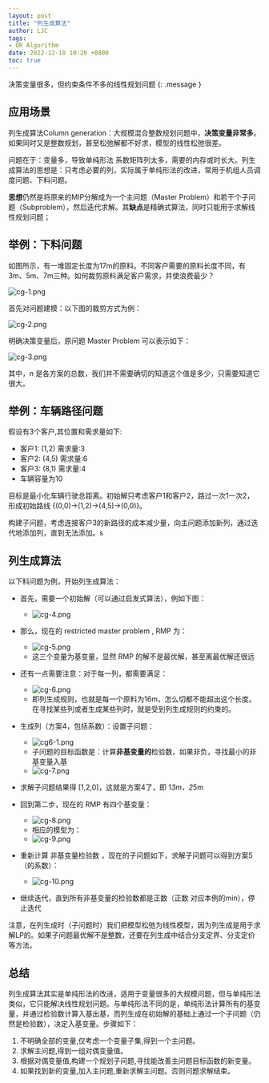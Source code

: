 ```yaml
---
layout: post
title: "列生成算法"
author: LJC
tags:
- OR Algorithm
date: 2022-12-18 10:20 +0800
toc: true
---
```


决策变量很多，但约束条件不多的线性规划问题
{: .message }

## 应用场景

列生成算法Column generation：大规模混合整数规划问题中，**决策变量非常多**。如果同时又是整数规划，甚至松弛解都不好求，模型的线性松弛很差。

问题在于：变量多，导致单纯形法 系数矩阵列太多，需要的内存或时长大。列生成算法的思想是：只考虑必要的列，实际属于单纯形法的改进，常用于机组人员调度问题、下料问题。

**思想**仍然是将原来的MIP分解成为一个主问题（Master Problem）和若干个子问题（Subproblem），然后迭代求解。其**缺点**是精确式算法，同时只能用于求解线性规划问题；

## 举例：下料问题

如图所示，有一堆固定长度为17m的原料。不同客户需要的原料长度不同，有3m、5m、7m三种。如何裁剪原料满足客户需求，并使浪费最少？

![cg-1.png](/images/or/cg-1.png)

首先对问题建模：以下图的裁剪方式为例：

![cg-2.png](/images/or/cg-2.png)

明确决策变量后，原问题 Master Problem 可以表示如下：

![cg-3.png](/images/or/cg-3.png)

其中，n 是各方案的总数，我们并不需要确切的知道这个值是多少，只需要知道它很大。

## 举例：车辆路径问题

假设有3个客户,其位置和需求量如下:
- 客户1: (1,2) 需求量:3
- 客户2: (4,5) 需求量:6
- 客户3: (8,1) 需求量:4
- 车辆容量为10

目标是最小化车辆行驶总距离。初始解只考虑客户1和客户2，路过一次1一次2，形成初始路线 {(0,0)→(1,2)→(4,5)→(0,0)}。

构建子问题，考虑连接客户3的新路径的成本减少量，向主问题添加新列，通过迭代地添加列，直到无法添加。s

## 列生成算法

以下料问题为例，开始列生成算法：
- 首先，需要一个初始解（可以通过启发式算法），例如下图：
    - ![cg-4.png](/images/or/cg-4.png)

- 那么，现在的 restricted master problem , RMP 为：
    - ![cg-5.png](/images/or/cg-5.png)
    - 这三个变量为基变量，显然 RMP 的解不是最优解，甚至离最优解还很远

- 还有一点需要注意：对于每一列，都需要满足：
    - ![cg-6.png](/images/or/cg-6.png)
    - 即列生成规则，也就是每一个原料为16m，怎么切都不能超出这个长度。在寻找某些列或者生成某些列时，就是受到列生成规则的约束的。

- 生成列（方案4，包括系数）：设置子问题：
    - ![cg6-1.png](/images/or/cg6-1.png)
    - 子问题的目标函数是：计算**非基变量的**检验数，如果非负，寻找最小的非基变量入基
    - ![cg-7.png](/images/or/cg-7.png)

- 求解子问题结果得 [1,2,0]，这就是方案4了，即 1*3m，2*5m

- 回到第二步，现在的 RMP 有四个基变量：
    - ![cg-8.png](/images/or/cg-8.png)  
    - 相应的模型为：
    - ![cg-9.png](/images/or/cg-9.png)  

- 重新计算 非基变量检验数 ，现在的子问题如下，求解子问题可以得到方案5（的系数）：
    - ![cg-10.png](/images/or/cg-10.png)  

- 继续迭代，直到所有非基变量的检验数都是正数（正数 对应本例的min），停止迭代

注意，在列生成时（子问题时）我们把模型松弛为线性模型，因为列生成是用于求解LP的。如果子问题最优解不是整数，还要在列生成中结合分支定界、分支定价等方法。

## 总结

列生成算法其实是单纯形法的改进，适用于变量很多的大规模问题，但与单纯形法类似，它只能解决线性规划问题。与单纯形法不同的是，单纯形法计算所有的基变量，并通过检验数计算入基出基，而列生成在初始解的基础上通过一个子问题（仍然是检验数），决定入基变量。步骤如下：
1. 不明确全部的变量,仅考虑一个变量子集,得到一个主问题。
2. 求解主问题,得到一组对偶变量值。
3. 根据对偶变量值,构建一个规划子问题,寻找能改善主问题目标函数的新变量。
4. 如果找到新的变量,加入主问题,重新求解主问题。否则问题求解结束。
